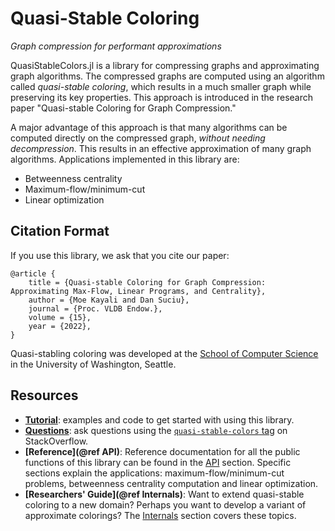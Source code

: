 # Quasi-Stable Coloring
*Graph compression for performant approximations*

QuasiStableColors.jl is a library for compressing graphs and approximating graph
algorithms. The compressed graphs are computed using an algorithm called *quasi-stable
coloring*, which results in a much smaller graph while preserving its key properties.
This approach is introduced in the research paper "Quasi-stable Coloring for Graph
Compression."

A major advantage of this approach is that many algorithms can be computed directly on
the compressed graph, *without needing decompression*. This results in an effective 
approximation of many graph algorithms. Applications implemented in this library are:
 - Betweenness centrality
 - Maximum-flow/minimum-cut
 - Linear optimization
## Citation Format
If you use this library, we ask that you cite our paper:
```
@article {
    title = {Quasi-stable Coloring for Graph Compression: Approximating Max-Flow, Linear Programs, and Centrality},
    author = {Moe Kayali and Dan Suciu},
    journal = {Proc. VLDB Endow.},
    volume = {15},
    year = {2022},
}
```
Quasi-stabling coloring was developed at the [School of Computer
Science](https://www.cs.washington.edu) in the University of Washington, Seattle.
## Resources

- **[Tutorial](@ref)**: examples and code to get started with using this library.
- **[Questions](https://stackoverflow.com/questions/tagged/quasi-stable-colors)**: ask questions using the [`quasi-stable-colors` tag](https://stackoverflow.com/questions/tagged/quasi-stable-colors) on StackOverflow.
- **[Reference](@ref API)**: Reference documentation for all the public functions of this library can be found in the [API](@ref) section. Specific sections explain the applications: maximum-flow/minimum-cut problems, betweenness centrality computation and linear optimization.
- **[Researchers' Guide](@ref Internals)**: Want to extend quasi-stable coloring to a new domain? Perhaps you want to develop a variant of approximate colorings? The [Internals](@ref) section covers these topics.
